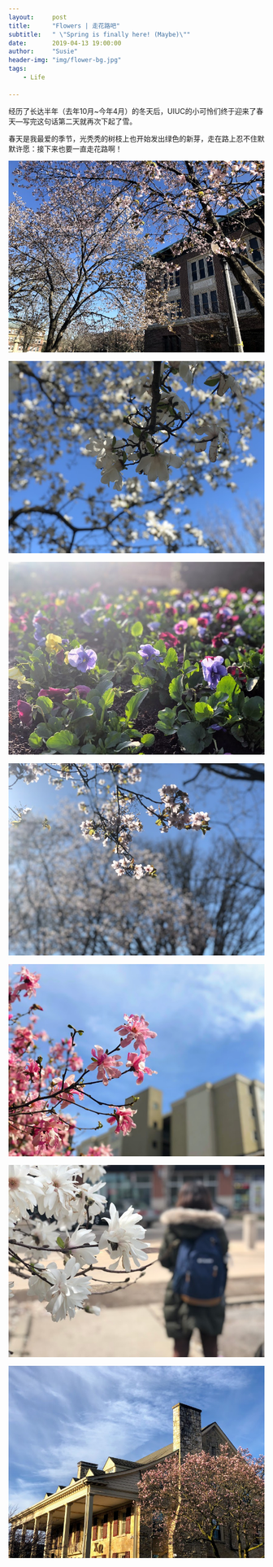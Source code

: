 ```yaml
---
layout:     post
title:      "Flowers | 走花路吧"
subtitle:   " \"Spring is finally here! (Maybe)\""
date:       2019-04-13 19:00:00
author:     "Susie"
header-img: "img/flower-bg.jpg"
tags:
    - Life

---
```


经历了长达半年（去年10月~今年4月）的冬天后，UIUC的小可怜们终于迎来了春天—写完这句话第二天就再次下起了雪。

春天是我最爱的季节，光秃秃的树枝上也开始发出绿色的新芽，走在路上忍不住默默许愿：接下来也要一直走花路啊！

![img](/img/in-post/flower/flower_0.jpg)

![img](/img/in-post/flower/flower_1.jpg)

![img](/img/in-post/flower/flower_2.jpg)

![img](/img/in-post/flower/flower_3.jpg)

![img](/img/in-post/flower/flower_4.jpg)

![img](/img/in-post/flower/flower_5.jpg)

![img](/img/in-post/flower/flower_6.jpg)